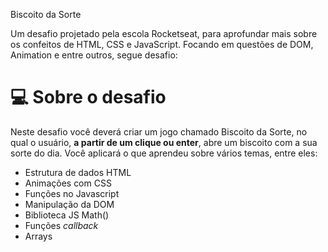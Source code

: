 Biscoito da Sorte

Um desafio projetado pela escola Rocketseat, para aprofundar mais sobre os confeitos de HTML, CSS e JavaScript. Focando em questões de DOM, Animation e entre outros, segue desafio: 

# 💻 Sobre o desafio

Neste desafio você deverá criar um jogo chamado Biscoito da Sorte, no qual o usuário, **a partir de um clique ou enter**, abre um biscoito com a sua sorte do dia. Você aplicará o que aprendeu sobre vários temas, entre eles:

- Estrutura de dados HTML
- Animações com CSS
- Funções no Javascript
- Manipulação da DOM
- Biblioteca JS Math()
- Funções *callback*
- Arrays
